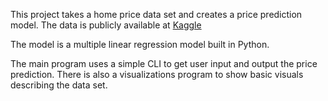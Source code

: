 This project takes a home price data set and creates a price prediction model. The data is publicly 
available at [Kaggle](https://www.kaggle.com/datasets/muhammadbinimran/housing-price-prediction-data)

The model is a multiple linear regression model built in Python.

The main program uses a simple CLI to get user input and output the price prediction. There is also a 
visualizations program to show basic visuals describing the data set.

